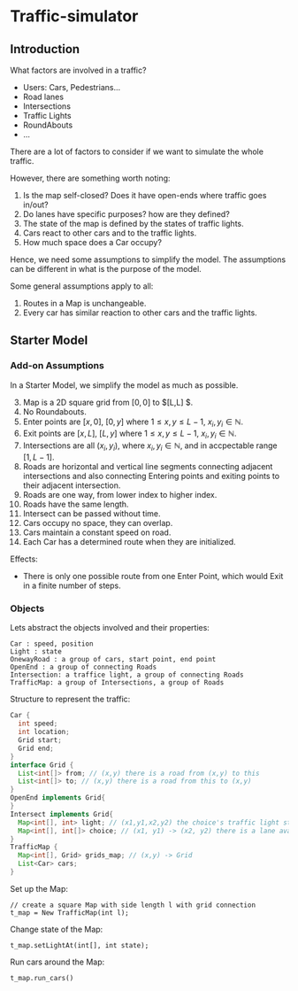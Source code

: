 # Traffic-simulator

## Introduction

What factors are involved in a traffic? 

- Users: Cars, Pedestrians...
- Road lanes
- Intersections 
- Traffic Lights
- RoundAbouts
- ...

There are a lot of factors to consider if we want to simulate the whole traffic. 

However, there are something worth noting: 

1. Is the map self-closed? Does it have open-ends where traffic goes in/out?
2. Do lanes have specific purposes? how are they defined? 
3. The state of the map is defined by the states of traffic lights.
4. Cars react to other cars and to the traffic lights.
5. How much space does a Car occupy?

Hence, we need some assumptions to simplify the model. The assumptions can be different in what is the purpose of the model. 

Some general assumptions apply to all: 

1. Routes in a Map is unchangeable. 
2. Every car has similar reaction to other cars and the traffic lights. 

## Starter Model

### Add-on Assumptions

In a Starter Model, we simplify the model as much as possible. 

3. Map is a 2D square grid from $[0,0]$ to $[L,L] $. 
4. No Roundabouts. 
5. Enter points are $[x,0]$, $[0,y]$ where $1 \le x,y \le L-1$, $x_i,y_i \in \mathbb{N}$.
6. Exit points are $[x,L]$, $[L,y]$ where $1 \le x,y \le L-1$, $x_i,y_i \in \mathbb{N}$.
7. Intersections are all $(x_i, y_i)$, where $x_i,y_i \in \mathbb{N}$, and in accpectable range $[1,L-1]$. 
8. Roads are horizontal and vertical line segments connecting adjacent intersections and also connecting Entering points and exiting points to their adjacent intersection. 
9. Roads are one way, from lower index to higher index. 
10. Roads have the same length. 
11. Intersect can be passed without time.
12. Cars occupy no space, they can overlap. 
13. Cars maintain a constant speed on road. 
14. Each Car has a determined route when they are initialized. 

Effects:

- There is only one possible route from one Enter Point, which would Exit in a finite number of steps. 

### Objects

Lets abstract the objects involved and their properties:

```
Car : speed, position
Light : state
OnewayRoad : a group of cars, start point, end point
OpenEnd : a group of connecting Roads
Intersection: a traffice light, a group of connecting Roads
TrafficMap: a group of Intersections, a group of Roads
```

Structure to represent the traffic:

```java
Car { 
  int speed; 
  int location;
  Grid start;
  Grid end; 
}
interface Grid {
  List<int[]> from; // (x,y) there is a road from (x,y) to this
  List<int[]> to; // (x,y) there is a road from this to (x,y)
}
OpenEnd implements Grid{
}
Intersect implements Grid{
  Map<int[], int> light; // (x1,y1,x2,y2) the choice's traffic light status
  Map<int[], int[]> choice; // (x1, y1) -> (x2, y2) there is a lane available to let cars coming from (x1,y1) to turn to the lane toward (x2,y2)
}
TrafficMap {
  Map<int[], Grid> grids_map; // (x,y) -> Grid
  List<Car> cars;
}
```

Set up the Map:

```
// create a square Map with side length l with grid connection
t_map = New TrafficMap(int l); 
```

Change state of the Map:

```
t_map.setLightAt(int[], int state);
```

Run cars around the Map:

```
t_map.run_cars()
```

